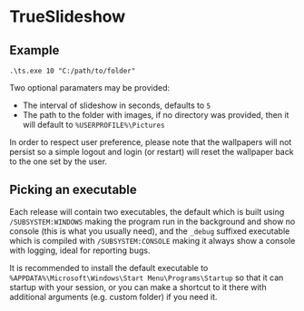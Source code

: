 # TrueSlideshow

## Example

`.\ts.exe 10 "C:/path/to/folder"`

Two optional paramaters may be provided:

- The interval of slideshow in seconds, defaults to `5`
- The path to the folder with images, if no directory was provided, then it will default to `%USERPROFILE%\Pictures`

In order to respect user preference, please note that the wallpapers will not persist so a simple logout and login (or restart) will reset the wallpaper back to the one set by the user.

## Picking an executable

Each release will contain two executables, the default which is built using `/SUBSYSTEM:WINDOWS` making the program run in the background and show no console (this is what you usually need), and the
`_debug` suffixed executable which is compiled with `/SUBSYSTEM:CONSOLE` making it always show a console with logging, ideal for reporting bugs.

It is recommended to install the default executable to `%APPDATA%\Microsoft\Windows\Start Menu\Programs\Startup` so that it can startup with your session, or you can make a shortcut to it there with
additional arguments (e.g. custom folder) if you need it.
